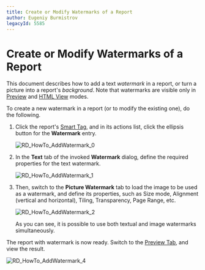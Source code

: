 ```yaml
---
title: Create or Modify Watermarks of a Report
author: Eugeniy Burmistrov
legacyId: 5585
---
```

# Create or Modify Watermarks of a Report
This document describes how to add a text _watermark_ in a report, or turn a picture into a report's _background_. Note that watermarks are visible only in [Preview](../report-designer-reference/report-designer-ui/preview-tab.md) and [HTML View](../report-designer-reference/report-designer-ui/html-view-tab.md) modes.

To create a new watermark in a report (or to modify the existing one), do the following.
1. Click the report's [Smart Tag](../report-designer-reference/report-designer-ui/smart-tag.md), and in its actions list, click the ellipsis button for the **Watermark** entry.
	
	![RD_HowTo_AddWatermark_0](../../../../images/img8489.png)
2. In the **Text** tab of the invoked **Watermark** dialog, define the required properties for the text watermark.
	
	![RD_HowTo_AddWatermark_1](../../../../images/img8490.png)
3. Then, switch to the **Picture Watermark** tab to load the image to be used as a watermark, and define its properties, such as Size mode, Alignment (vertical and horizontal), Tiling, Transparency, Page Range, etc.
	
	![RD_HowTo_AddWatermark_2](../../../../images/img8491.png)
	
	As you can see, it is possible to use both textual and image watermarks simultaneously.

The report with watermark is now ready. Switch to the [Preview Tab](../report-designer-reference/report-designer-ui/preview-tab.md), and view the result.

![RD_HowTo_AddWatermark_4](../../../../images/img8493.png)